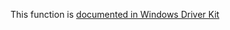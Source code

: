 This function is [documented in Windows Driver Kit](https://learn.microsoft.com/en-us/windows-hardware/drivers/ddi/wdm/nf-wdm-rtlcopyunicodestring)
